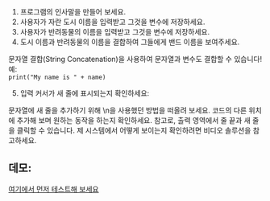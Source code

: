 1. 프로그램의 인사말을 만들어 보세요.  
2. 사용자가 자란 도시 이름을 입력받고 그것을 변수에 저장하세요.  
3. 사용자가 반려동물의 이름을 입력받고 그것을 변수에 저장하세요.  
4. 도시 이름과 반려동물의 이름을 결합하여 그들에게 밴드 이름을 보여주세요.  
<div class="hint">  
  문자열 결합(String Concatenation)을 사용하여 문자열과 변수도 결합할 수 있습니다!  
  예:  

<code>  
print("My name is " + name)  
</code>  
</div>  

5. 입력 커서가 새 줄에 표시되는지 확인하세요:  

<div class="hint">  
  문자열에 새 줄을 추가하기 위해 \n을 사용했던 방법을 떠올려 보세요. 코드의 다른 위치에 추가해 보며 원하는 동작을 하는지 확인하세요. 참고로, 출력 영역에서 줄 끝과 새 줄을 클릭할 수 있습니다. 제 시스템에서 어떻게 보이는지 확인하려면 비디오 솔루션을 참고하세요.  
</div>  

## 데모:  
[여기에서 먼저 테스트해 보세요](https://appbrewery.github.io/python-day1-demo/)